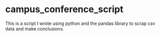 # campus_conference_script
This is a script I wrote using python and the pandas library to scrap csv data and make conclusions.
